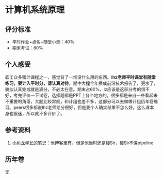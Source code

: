 # 计算机系统原理

## 评分标准

* 平时作业+点名+随堂小测：40%
* 期末考试：60%

## 个人感受

软工众多蜜汁课程之一，感觉背了一堆没什么用的东西。**lhz老师平时课堂有随堂练习，要计入平时分，请认真对待**。期中大程今年换成前沿技术报告了，更水了，貌似认真完成就是满分，不必太在意。期末占60%，lz应该是这部分考的很不好，考完评价一下试卷，选择题都是PPT上各个地方的，很多都是来自一些看起来不重要的角落，大题比较常规，和计组也差不多，这部分可以去做做计组历年卷练习。peers很多都说lhz老师给分很好，但是我个人确实结果不怎么好，这么课本身也很迷，所以就不多评价了。

## 参考资料

1. [小角龙学长的笔记](https://zhang-each.github.io/My-CS-Notebook/System/)：他博客里有，但是他当时还是楼Sir，楼Sir不讲pipeline

## 历年卷

无